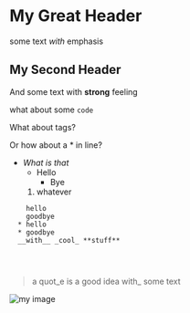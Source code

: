 # My Great Header

some text _with_ emphasis


## My Second Header

And some text with __strong__ feeling

what about some `code`

What about <html> tags?

Or how about a * in line?

* _What is that_
    * Hello
        * Bye
    1. whatever


```
    hello
    goodbye
  * hello
  * goodbye
  __with__ _cool_ **stuff**
  
  
  
```

> a quot_e
> is a good idea
> with_ some text


![my image](http://some_cool_domain.com/fonwoeite.jpg)

